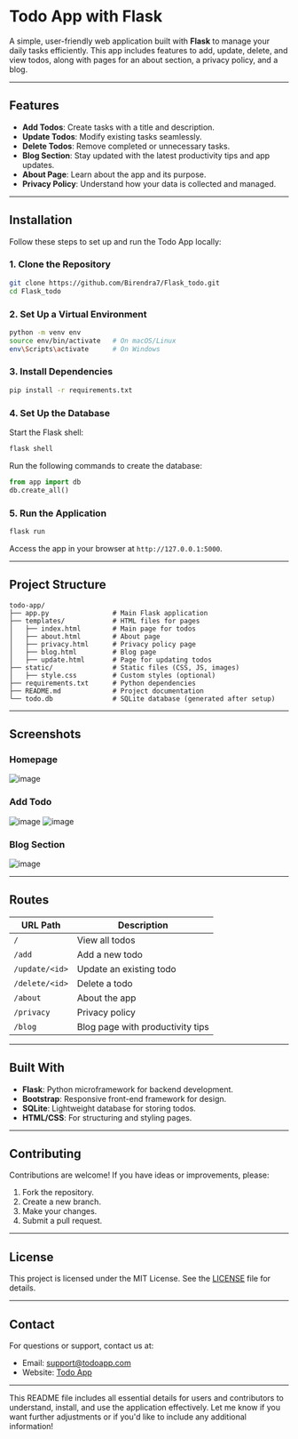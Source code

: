 

# **Todo App with Flask**

A simple, user-friendly web application built with **Flask** to manage your daily tasks efficiently. This app includes features to add, update, delete, and view todos, along with pages for an about section, a privacy policy, and a blog.

---

## **Features**
- **Add Todos**: Create tasks with a title and description.
- **Update Todos**: Modify existing tasks seamlessly.
- **Delete Todos**: Remove completed or unnecessary tasks.
- **Blog Section**: Stay updated with the latest productivity tips and app updates.
- **About Page**: Learn about the app and its purpose.
- **Privacy Policy**: Understand how your data is collected and managed.

---

## **Installation**

Follow these steps to set up and run the Todo App locally:

### **1. Clone the Repository**
```bash
git clone https://github.com/Birendra7/Flask_todo.git
cd Flask_todo
```

### **2. Set Up a Virtual Environment**
```bash
python -m venv env
source env/bin/activate   # On macOS/Linux
env\Scripts\activate      # On Windows
```

### **3. Install Dependencies**
```bash
pip install -r requirements.txt
```

### **4. Set Up the Database**
Start the Flask shell:
```bash
flask shell
```
Run the following commands to create the database:
```python
from app import db
db.create_all()
```

### **5. Run the Application**
```bash
flask run
```

Access the app in your browser at `http://127.0.0.1:5000`.

---

## **Project Structure**
```
todo-app/
├── app.py                # Main Flask application
├── templates/            # HTML files for pages
│   ├── index.html        # Main page for todos
│   ├── about.html        # About page
│   ├── privacy.html      # Privacy policy page
│   ├── blog.html         # Blog page
│   ├── update.html       # Page for updating todos
├── static/               # Static files (CSS, JS, images)
│   ├── style.css         # Custom styles (optional)
├── requirements.txt      # Python dependencies
├── README.md             # Project documentation
└── todo.db               # SQLite database (generated after setup)
```

---

## **Screenshots**

### **Homepage**
![image](https://github.com/user-attachments/assets/281dd545-9968-4499-b446-325d5238832a)

### **Add Todo**
![image](https://github.com/user-attachments/assets/edbb6514-6b59-47ee-ba9b-2d9b152eb3ce)
![image](https://github.com/user-attachments/assets/fbedf71d-8655-456f-b571-1c31c07397ac)



### **Blog Section**
![image](https://github.com/user-attachments/assets/a1776897-37d7-407d-b59b-53b905acd8bf)

---

## **Routes**
| URL Path         | Description                          |
|------------------|--------------------------------------|
| `/`              | View all todos                      |
| `/add`           | Add a new todo                      |
| `/update/<id>`   | Update an existing todo             |
| `/delete/<id>`   | Delete a todo                       |
| `/about`         | About the app                       |
| `/privacy`       | Privacy policy                      |
| `/blog`          | Blog page with productivity tips    |

---

## **Built With**
- **Flask**: Python microframework for backend development.
- **Bootstrap**: Responsive front-end framework for design.
- **SQLite**: Lightweight database for storing todos.
- **HTML/CSS**: For structuring and styling pages.

---

## **Contributing**
Contributions are welcome! If you have ideas or improvements, please:
1. Fork the repository.
2. Create a new branch.
3. Make your changes.
4. Submit a pull request.

---

## **License**
This project is licensed under the MIT License. See the [LICENSE](LICENSE) file for details.

---

## **Contact**
For questions or support, contact us at:
- Email: support@todoapp.com
- Website: [Todo App](https://todoapp.com)

---

This README file includes all essential details for users and contributors to understand, install, and use the application effectively. Let me know if you want further adjustments or if you'd like to include any additional information!
